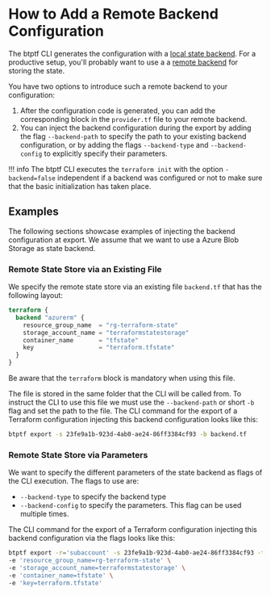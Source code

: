 # How to Add a Remote Backend Configuration

The btptf CLI generates the configuration with a [local state backend](https://developer.hashicorp.com/terraform/language/backend/local). For a productive setup, you'll probably want to use a a [remote backend](https://developer.hashicorp.com/terraform/language/backend) for storing the state.

You have two options to introduce such a remote backend to your configuration:

1. After the configuration code is generated, you can add the corresponding block in the `provider.tf` file to your remote backend.
2. You can inject the backend configuration during the export by adding the flag `--backend-path` to specify the path to your existing backend configuration,  or by adding the flags `--backend-type` and `--backend-config` to explicitly specify their parameters.

!!! info
    The btptf CLI executes the `terraform init` with the option `-backend=false` independent if a backend was configured or not to make sure that the basic initialization has taken place.

## Examples

The following sections showcase examples of injecting the backend configuration at export. We assume that we want to use a Azure Blob Storage as state backend.

### Remote State Store via an Existing File

We specify the remote state store via an existing file `backend.tf` that has the following layout:

```terraform
terraform {
  backend "azurerm" {
    resource_group_name  = "rg-terraform-state"
    storage_account_name = "terraformstatestorage"
    container_name       = "tfstate"
    key                  = "terraform.tfstate"
  }
}
```

Be aware that the `terraform` block is mandatory when using this file.

The file is stored in the same folder that the CLI will be called from. To instruct the CLI to use this file we must use the  `--backend-path` or short `-b` flag and set the path to the file. The CLI command for the export of a Terraform configuration injecting this backend configuration looks like this:

```bash
btptf export -s 23fe9a1b-923d-4ab0-ae24-86ff3384cf93 -b backend.tf
```

### Remote State Store via Parameters

We want to specify the different parameters of the state backend as flags of the CLI execution. The flags to use are:

- `--backend-type` to specify the backend type
- `--backend-config` to specify the parameters. This flag can be used multiple times.

The CLI command for the export of a Terraform configuration injecting this backend configuration via the flags looks like this:

```bash
btptf export -r='subaccount' -s 23fe9a1b-923d-4ab0-ae24-86ff3384cf93 -t azurerm \
-e 'resource_group_name=rg-terraform-state' \
-e 'storage_account_name=terraformstatestorage' \
-e 'container_name=tfstate' \
-e 'key=terraform.tfstate'
```
